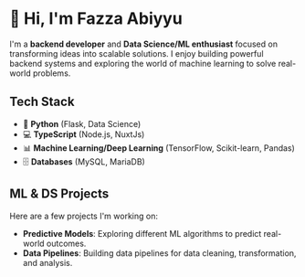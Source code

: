 # 👋 Hi, I'm Fazza Abiyyu

I'm a **backend developer** and **Data Science/ML enthusiast** focused on transforming ideas into scalable solutions. I enjoy building powerful backend systems and exploring the world of machine learning to solve real-world problems.

## Tech Stack

- 🐍 **Python** (Flask, Data Science)
- 💻 **TypeScript** (Node.js, NuxtJs)
- 📊 **Machine Learning/Deep Learning** (TensorFlow, Scikit-learn, Pandas)
- 🗄️ **Databases** (MySQL, MariaDB)

## ML & DS Projects
Here are a few projects I'm working on:
- **Predictive Models**: Exploring different ML algorithms to predict real-world outcomes.
- **Data Pipelines**: Building data pipelines for data cleaning, transformation, and analysis.
